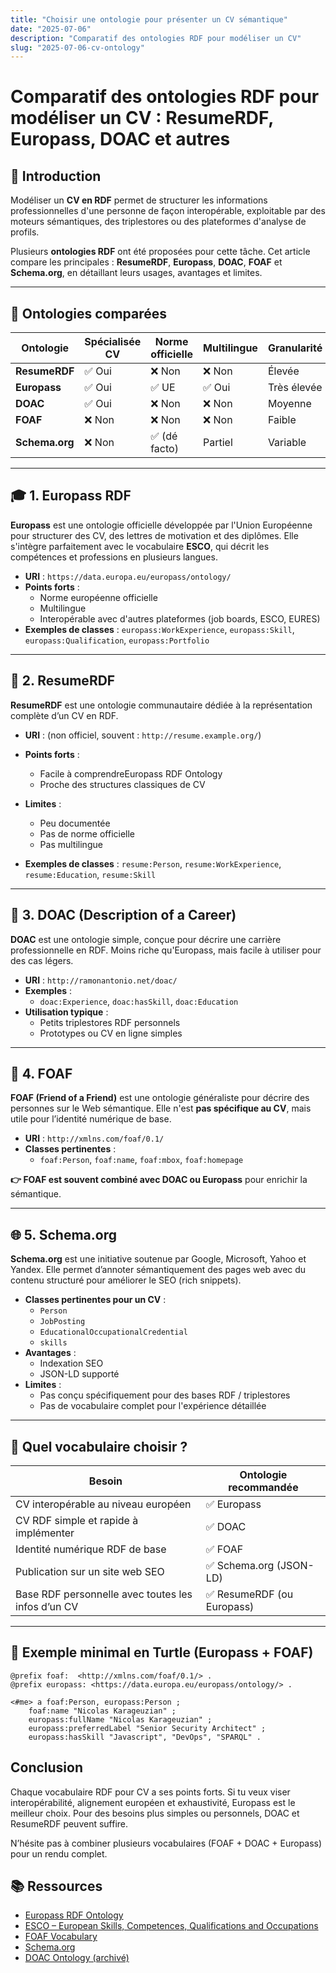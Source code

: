 ```yaml
---
title: "Choisir une ontologie pour présenter un CV sémantique"
date: "2025-07-06"
description: "Comparatif des ontologies RDF pour modéliser un CV"
slug: "2025-07-06-cv-ontology"
---
```


# Comparatif des ontologies RDF pour modéliser un CV : ResumeRDF, Europass, DOAC et autres

## 🧭 Introduction

Modéliser un **CV en RDF** permet de structurer les informations professionnelles d'une personne de façon interopérable, exploitable par des moteurs sémantiques, des triplestores ou des plateformes d'analyse de profils.

Plusieurs **ontologies RDF** ont été proposées pour cette tâche. Cet article compare les principales : **ResumeRDF**, **Europass**, **DOAC**, **FOAF** et **Schema.org**, en détaillant leurs usages, avantages et limites.

---

## 🧱 Ontologies comparées

| Ontologie     | Spécialisée CV | Norme officielle | Multilingue | Granularité | Popularité |
|---------------|----------------|------------------|-------------|-------------|------------|
| **ResumeRDF** | ✅ Oui          | ❌ Non            | ❌ Non       | Élevée      | Faible     |
| **Europass**  | ✅ Oui          | ✅ UE             | ✅ Oui       | Très élevée | Moyenne    |
| **DOAC**      | ✅ Oui          | ❌ Non            | ❌ Non       | Moyenne     | Moyenne    |
| **FOAF**      | ❌ Non         | ❌ Non            | ❌ Non       | Faible      | Élevée     |
| **Schema.org**| ❌ Non         | ✅ (dé facto)     | Partiel     | Variable    | Très élevée|

---

## 🎓 1. Europass RDF

**Europass** est une ontologie officielle développée par l'Union Européenne pour structurer des CV, des lettres de motivation et des diplômes. Elle s'intègre parfaitement avec le vocabulaire **ESCO**, qui décrit les compétences et professions en plusieurs langues.

- **URI** : `https://data.europa.eu/europass/ontology/`
- **Points forts** :
  - Norme européenne officielle
  - Multilingue
  - Interopérable avec d'autres plateformes (job boards, ESCO, EURES)
- **Exemples de classes** : `europass:WorkExperience`, `europass:Skill`, `europass:Qualification`, `europass:Portfolio`

---

## 🧪 2. ResumeRDF

**ResumeRDF** est une ontologie communautaire dédiée à la représentation complète d’un CV en RDF.

- **URI** : (non officiel, souvent : `http://resume.example.org/`)
- **Points forts** :
  - Facile à comprendreEuropass RDF Ontology
  - Proche des structures classiques de CV
- **Limites** :
  - Peu documentée
  - Pas de norme officielle
  - Pas multilingue

- **Exemples de classes** : `resume:Person`, `resume:WorkExperience`, `resume:Education`, `resume:Skill`

---

## 📄 3. DOAC (Description of a Career)

**DOAC** est une ontologie simple, conçue pour décrire une carrière professionnelle en RDF. Moins riche qu'Europass, mais facile à utiliser pour des cas légers.

- **URI** : `http://ramonantonio.net/doac/`
- **Exemples** :
  - `doac:Experience`, `doac:hasSkill`, `doac:Education`
- **Utilisation typique** :
  - Petits triplestores RDF personnels
  - Prototypes ou CV en ligne simples

---

## 👤 4. FOAF

**FOAF (Friend of a Friend)** est une ontologie généraliste pour décrire des personnes sur le Web sémantique. Elle n'est **pas spécifique au CV**, mais utile pour l’identité numérique de base.

- **URI** : `http://xmlns.com/foaf/0.1/`
- **Classes pertinentes** :
  - `foaf:Person`, `foaf:name`, `foaf:mbox`, `foaf:homepage`

**👉 FOAF est souvent combiné avec DOAC ou Europass** pour enrichir la sémantique.

---

## 🌐 5. Schema.org

**Schema.org** est une initiative soutenue par Google, Microsoft, Yahoo et Yandex. Elle permet d’annoter sémantiquement des pages web avec du contenu structuré pour améliorer le SEO (rich snippets).

- **Classes pertinentes pour un CV** :
  - `Person`
  - `JobPosting`
  - `EducationalOccupationalCredential`
  - `skills`
- **Avantages** :
  - Indexation SEO
  - JSON-LD supporté
- **Limites** :
  - Pas conçu spécifiquement pour des bases RDF / triplestores
  - Pas de vocabulaire complet pour l'expérience détaillée

---

## 🏁 Quel vocabulaire choisir ?

| Besoin                                                    | Ontologie recommandée         |
|------------------------------------------------------------|-------------------------------|
| CV interopérable au niveau européen                        | ✅ Europass                   |
| CV RDF simple et rapide à implémenter                      | ✅ DOAC                       |
| Identité numérique RDF de base                             | ✅ FOAF                       |
| Publication sur un site web SEO                            | ✅ Schema.org (JSON-LD)       |
| Base RDF personnelle avec toutes les infos d’un CV         | ✅ ResumeRDF (ou Europass)    |

---

## 🧪 Exemple minimal en Turtle (Europass + FOAF)

```turtle
@prefix foaf:  <http://xmlns.com/foaf/0.1/> .
@prefix europass: <https://data.europa.eu/europass/ontology/> .

<#me> a foaf:Person, europass:Person ;
    foaf:name "Nicolas Karageuzian" ;
    europass:fullName "Nicolas Karageuzian" ;
    europass:preferredLabel "Senior Security Architect" ;
    europass:hasSkill "Javascript", "DevOps", "SPARQL" .
```

## Conclusion

Chaque vocabulaire RDF pour CV a ses points forts. Si tu veux viser interopérabilité, alignement européen et exhaustivité, Europass est le meilleur choix. Pour des besoins plus simples ou personnels, DOAC et ResumeRDF peuvent suffire.

N’hésite pas à combiner plusieurs vocabulaires (FOAF + DOAC + Europass) pour un rendu complet.

## 📚 Ressources

 - [Europass RDF Ontology](https://data.europa.eu/europass/ontology/)
 - [ESCO – European Skills, Competences, Qualifications and Occupations](https://esco.ec.europa.eu/)
 - [FOAF Vocabulary](http://xmlns.com/foaf/spec/)
 - [Schema.org](https://schema.org/)
 - [DOAC Ontology (archivé)](http://ramonantonio.net/doac/)